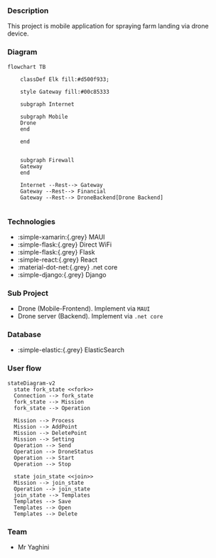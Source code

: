 ### Description
This project is mobile application for spraying farm landing via drone device.

### Diagram


``` mermaid
flowchart TB
    
    classDef Elk fill:#d500f933;
    
    style Gateway fill:#00c85333
    
    subgraph Internet
    
    subgraph Mobile
    Drone
    end
    
    end
    
        
    subgraph Firewall
    Gateway
    end
    
    Internet --Rest--> Gateway
    Gateway --Rest--> Financial
    Gateway --Rest--> DroneBackend[Drone Backend]
    
``` 


### Technologies

* :simple-xamarin:{.grey} MAUI
* :simple-flask:{.grey} Direct WiFi
* :simple-flask:{.grey} Flask
* :simple-react:{.grey} React
* :material-dot-net:{.grey} .net core
* :simple-django:{.grey} Django

### Sub Project

* Drone (Mobile-Frontend). Implement via `MAUI`
* Drone server (Backend). Implement via `.net core`

### Database
* :simple-elastic:{.grey} ElasticSearch

### User flow
``` mermaid
stateDiagram-v2
  state fork_state <<fork>>
  Connection --> fork_state
  fork_state --> Mission
  fork_state --> Operation

  Mission --> Process
  Mission --> AddPoint
  Mission --> DeletePoint
  Mission --> Setting
  Operation --> Send
  Operation --> DroneStatus
  Operation --> Start
  Operation --> Stop

  state join_state <<join>>
  Mission --> join_state
  Operation --> join_state
  join_state --> Templates
  Templates --> Save
  Templates --> Open
  Templates --> Delete
```

### Team
* Mr Yaghini